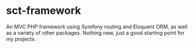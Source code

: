 # sct-framework
An MVC PHP framework using Symfony routing and Eloquent ORM, as well as a variety of other packages. Nothing new, just a good starting point for my projects.
